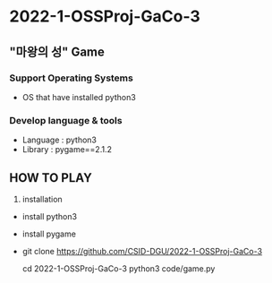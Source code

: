 # 2022-1-OSSProj-GaCo-3

## "마왕의 성" Game

### Support Operating Systems
* OS that have installed python3

### Develop language & tools
* Language : python3
* Library : pygame==2.1.2

## HOW TO PLAY
1. installation

* install python3

* install pygame

* git clone https://github.com/CSID-DGU/2022-1-OSSProj-GaCo-3


  cd 2022-1-OSSProj-GaCo-3
  python3 code/game.py
  
  
